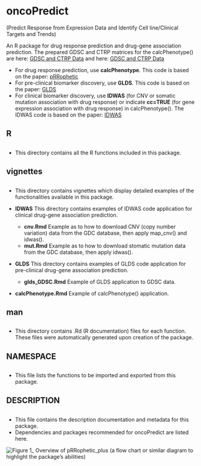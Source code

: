 # oncoPredict 
(Predict Response from Expression Data and Identify Cell line/Clinical Targets and Trends)

An R package for drug response prediction and drug-gene association prediction. The prepared GDSC and CTRP matrices for the calcPhenotype() are here: [GDSC and CTRP Data](https://osf.io/c6tfx/) and here: [GDSC and CTRP Data](https://drive.google.com/drive/folders/19KFOE0zJW6MA-xjokXUkD-rETc9V74UM?usp=sharing)
 *  For drug response prediction, use **calcPhenotype**. This code is based on the paper: [pRRophetic](https://journals.plos.org/plosone/article?id=10.1371/journal.pone.0107468)
 *  For pre-clinical biomarker discovery, use **GLDS**. This code is based on the paper: [GLDS](https://genomebiology.biomedcentral.com/articles/10.1186/s13059-016-1050-9)
 * For clinical biomarker discovery, use **IDWAS** (for CNV or somatic mutation association with drug response) or indicate **cc=TRUE** (for gene expression association with drug response) in calcPhenotype(). The IDWAS code is based on the paper: [IDWAS](https://pubmed.ncbi.nlm.nih.gov/28847918/)
 
## R <h2>
 * This directory contains all the R functions included in this package. 

## vignettes <h2> 
  *  This directory contains vignettes which display detailed examples of the functionalities available in this package.
  *  **IDWAS** This directory contains examples of IDWAS code application for clinical drug-gene association prediction. 
      + **cnv.Rmd** Example as to how to download CNV (copy number variation) data from the GDC database, then apply map_cnv() and idwas().
      + **mut.Rmd** Example as to how to download stomatic mutation data from the GDC database, then apply idwas(). 

  * **GLDS** This directory contains examples of GLDS code application for pre-clinical drug-gene association prediction. 
      + **glds_GDSC.Rmd** Example of GLDS application to GDSC data. 

  * **calcPhenotype.Rmd** Example of calcPhenotype() application.

## man <h2>
 * This directory contains .Rd (R documentation) files for each function. These files were automatically generated upon creation of the package. 

## NAMESPACE <h2>
 * This file lists the functions to be imported and exported from this package. 

## DESCRIPTION <h2>
 * This file contains the description documentation and metadata for this package.
 * Dependencies and packages recommended for oncoPredict are listed here. 
  
![Figure 1_ Overview of pRRophetic_plus (a flow chart or similar diagram to highlight the package’s abilities)  ](https://user-images.githubusercontent.com/62571435/114947296-7f766e80-9e12-11eb-9213-6f940c468e74.jpg)

